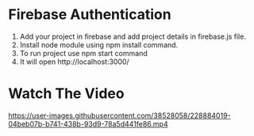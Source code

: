 # Firebase Authentication

1) Add your project in firebase and add project details in firebase.js file. 
2) Install node module using npm install command.
3) To run project use npm start command
4) It will open http://localhost:3000/

# Watch The Video
https://user-images.githubusercontent.com/38528058/228884019-04beb07b-b741-438b-93d9-78a5d441fe86.mp4
